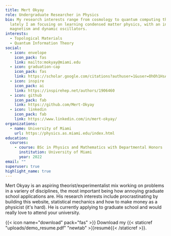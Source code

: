```yaml
---
title: Mert Okyay
role: Undergraduate Researcher in Physics
bio: My research interests range from cosmology to quantum computing theory -
  lately I am focusing on learning condensed matter physics, with an interest on
  magnetism and dynamic oscillators.
interests:
  - Topological Materials
  - Quantum Information Theory
social:
  - icon: envelope
    icon_pack: fas
    link: mailto:mokyay@miami.edu
  - icon: graduation-cap
    icon_pack: fas
    link: https://scholar.google.com/citations?authuser=1&user=OhOh1HsAAAAJ
  - icon: inspire
    icon_pack: ai
    link: https://inspirehep.net/authors/1906460
  - icon: github
    icon_pack: fab
    link: https://github.com/Mert-Okyay
  - icon: linkedin
    icon_pack: fab
    link: https://www.linkedin.com/in/mert-okyay/
organizations:
  - name: University of Miami
    url: https://physics.as.miami.edu/index.html
education:
  courses:
    - course: BSc in Physics and Mathematics with Departmental Honors
      institution: University of Miami
      year: 2022
email: ""
superuser: true
highlight_name: true
---
```


Mert Okyay is an aspiring theorist/experimentalist mix working on problems in a variery of disciplines, the most important being how annoying graduate school applications are. His research interests include procrastinating by building this website, statistical mechanics and how to make money as a physicist (it's hard).  He is currently applying to graduate school and would really love to attend your university.


{{< icon name="download" pack="fas" >}} Download my {{< staticref "uploads/demo_resume.pdf" "newtab" >}}resumé{{< /staticref >}}.
